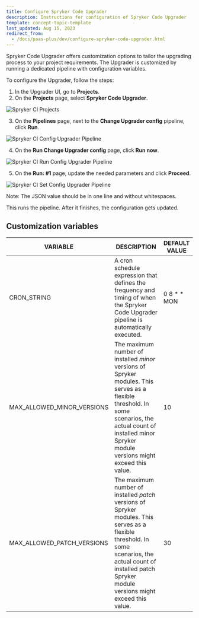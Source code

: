 ```yaml
---
title: Configure Spryker Code Upgrader
description: Instructions for configuration of Spryker Code Upgrader
template: concept-topic-template
last_updated: Aug 15, 2023
redirect_from:
  - /docs/paas-plus/dev/configure-spryker-code-upgrader.html
---
```


Spryker Code Upgrader offers customization options to tailor the upgrading process to your project requirements. The Upgrader is customized by running a dedicated pipeline with configuration variables.

To configure the Upgrader, follow the steps:

1. In the Upgrader UI, go to **Projects**.
2. On the **Projects** page, select **Spryker Code Upgrader**.

![Spryker CI Projects](https://spryker.s3.eu-central-1.amazonaws.com/docs/paas%2B/dev/onboard-to-spryker-code-upgrader/connect-spryker-code-upgrader-to-a-github-managed-project.md/spryker_ci_projects.png)

3. On the **Pipelines** page, next to the **Change Upgrader config** pipeline, click **Run**.

![Spryker CI Config Upgrader Pipeline](https://spryker.s3.eu-central-1.amazonaws.com/docs/paas%2B/dev/configure-spryker-code-upgrader.md/config-upgrader-variables.png)

4. On the **Run Change Upgrader config** page, click **Run now**.

![Spryker CI Run Config Upgrader Pipeline](https://spryker.s3.eu-central-1.amazonaws.com/docs/paas%2B/dev/configure-spryker-code-upgrader.md/set-upgrader-variables-run-now.png)

5. On the **Run: #1** page, update the needed parameters and click **Proceed**.

![Spryker CI Set Config Upgrader Pipeline](https://spryker.s3.eu-central-1.amazonaws.com/docs/paas%2B/dev/configure-spryker-code-upgrader.md/set-spryker-code-upgrader-variables.png)

Note: The JSON value should be in one line and without whitespaces.

This runs the pipeline. After it finishes, the configuration gets updated.

## Customization variables

| VARIABLE              | DESCRIPTION                                                                                                                                                                                                                                                                                          | DEFAULT VALUE |
|----------------------------|----------------------------------------------------------------------------------------------------------------------------------------------------------------------------------------------------------------------------------------------------------------------------------------------------------|-------------------|
| CRON_STRING                | A cron schedule expression that defines the frequency and timing of when the Spryker Code Upgrader pipeline is automatically executed.    | 0 8 * * MON       |
| MAX_ALLOWED_MINOR_VERSIONS | The maximum number of installed *minor* versions of Spryker modules. This serves as a flexible threshold. In some scenarios, the actual count of installed minor Spryker module versions might exceed this  value. | 10                |
| MAX_ALLOWED_PATCH_VERSIONS | The maximum number of installed *patch* versions of Spryker modules. This serves as a flexible threshold. In some scenarios, the actual count of installed patch Spryker module versions might exceed this  value. | 30                |
